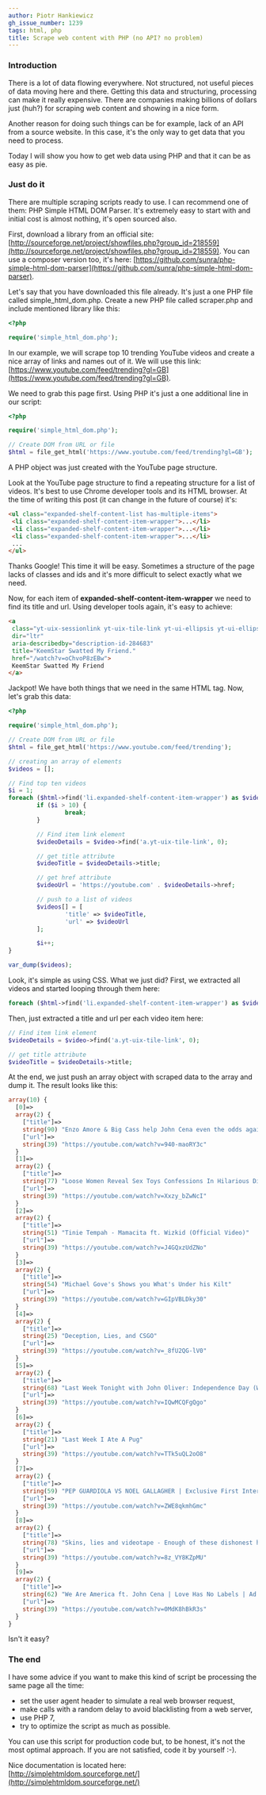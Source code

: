 ```yaml
---
author: Piotr Hankiewicz
gh_issue_number: 1239
tags: html, php
title: Scrape web content with PHP (no API? no problem)
---
```


### Introduction

There is a lot of data flowing everywhere. Not structured, not useful pieces of data moving here and there. Getting this data and structuring, processing can make it really expensive. There are companies making billions of dollars just (huh?) for scraping web content and showing in a nice form.

Another reason for doing such things can be for example, lack of an API from a source website. In this case, it's the only way to get data that you need to process.

Today I will show you how to get web data using PHP and that it can be as easy as pie.

### Just do it

There are multiple scraping scripts ready to use. I can recommend one of them: PHP Simple HTML DOM Parser. It's extremely easy to start with and initial cost is almost nothing, it's open sourced also.

First, download a library from an official site: [http://sourceforge.net/project/showfiles.php?group_id=218559](http://sourceforge.net/project/showfiles.php?group_id=218559). You can use a composer version too, it's here: [https://github.com/sunra/php-simple-html-dom-parser](https://github.com/sunra/php-simple-html-dom-parser).

Let's say that you have downloaded this file already. It's just a one PHP file called simple_html_dom.php. Create a new PHP file called scraper.php and include mentioned library like this:

```php
<?php

require('simple_html_dom.php');
```

In our example, we will scrape top 10 trending YouTube videos and create a nice array of links and names out of it. We will use this link: [https://www.youtube.com/feed/trending?gl=GB](https://www.youtube.com/feed/trending?gl=GB).

We need to grab this page first. Using PHP it's just a one additional line in our script:

```php
<?php

require('simple_html_dom.php');

// Create DOM from URL or file
$html = file_get_html('https://www.youtube.com/feed/trending?gl=GB');
```

A PHP object was just created with the YouTube page structure.

Look at the YouTube page structure to find a repeating structure for a list of videos. It's best to use Chrome developer tools and its HTML browser. At the time of writing this post (it can change in the future of course) it's:

```html
<ul class="expanded-shelf-content-list has-multiple-items">
 <li class="expanded-shelf-content-item-wrapper">...</li>
 <li class="expanded-shelf-content-item-wrapper">...</li>
 <li class="expanded-shelf-content-item-wrapper">...</li>
 ...
</ul>
```

Thanks Google! This time it will be easy. Sometimes a structure of the page lacks of classes and ids and it's more difficult to select exactly what we need.

Now, for each item of **expanded-shelf-content-item-wrapper** we need to find its title and url. Using developer tools again, it's easy to achieve:

```html
<a
 class="yt-uix-sessionlink yt-uix-tile-link yt-ui-ellipsis yt-ui-ellipsis-2 spf-link "
 dir="ltr"
 aria-describedby="description-id-284683"
 title="KeemStar Swatted My Friend."
 href="/watch?v=oChvoP8zEBw">
 KeemStar Swatted My Friend
</a>
```

Jackpot! We have both things that we need in the same HTML tag. Now, let's grab this data:

```php
<?php

require('simple_html_dom.php');

// Create DOM from URL or file
$html = file_get_html('https://www.youtube.com/feed/trending');

// creating an array of elements
$videos = [];

// Find top ten videos
$i = 1;
foreach ($html->find('li.expanded-shelf-content-item-wrapper') as $video) {
        if ($i > 10) {
                break;
        }

        // Find item link element
        $videoDetails = $video->find('a.yt-uix-tile-link', 0);

        // get title attribute
        $videoTitle = $videoDetails->title;

        // get href attribute
        $videoUrl = 'https://youtube.com' . $videoDetails->href;

        // push to a list of videos
        $videos[] = [
                'title' => $videoTitle,
                'url' => $videoUrl
        ];

        $i++;
}

var_dump($videos);
```

Look, it's simple as using CSS. What we just did? First, we extracted all videos and started looping through them here:

```php
foreach ($html->find('li.expanded-shelf-content-item-wrapper') as $video) {
```

Then, just extracted a title and url per each video item here:

```php
// Find item link element
$videoDetails = $video->find('a.yt-uix-tile-link', 0);

// get title attribute
$videoTitle = $videoDetails->title;
```

At the end, we just push an array object with scraped data to the array and dump it. The result looks like this:

```php
array(10) {
  [0]=>
  array(2) {
    ["title"]=>
    string(90) "Enzo Amore & Big Cass help John Cena even the odds against The Club: Raw, July 4, 2016"
    ["url"]=>
    string(39) "https://youtube.com/watch?v=940-maoRY3c"
  }
  [1]=>
  array(2) {
    ["title"]=>
    string(77) "Loose Women Reveal Sex Toys Confessions In Hilarious Discussion | Loose Women"
    ["url"]=>
    string(39) "https://youtube.com/watch?v=Xxzy_bZwNcI"
  }
  [2]=>
  array(2) {
    ["title"]=>
    string(51) "Tinie Tempah - Mamacita ft. Wizkid (Official Video)"
    ["url"]=>
    string(39) "https://youtube.com/watch?v=J4GQxzUdZNo"
  }
  [3]=>
  array(2) {
    ["title"]=>
    string(54) "Michael Gove's Shows you What's Under his Kilt"
    ["url"]=>
    string(39) "https://youtube.com/watch?v=GIpVBLDky30"
  }
  [4]=>
  array(2) {
    ["title"]=>
    string(25) "Deception, Lies, and CSGO"
    ["url"]=>
    string(39) "https://youtube.com/watch?v=_8fU2QG-lV0"
  }
  [5]=>
  array(2) {
    ["title"]=>
    string(68) "Last Week Tonight with John Oliver: Independence Day (Web Exclusive)"
    ["url"]=>
    string(39) "https://youtube.com/watch?v=IQwMCQFgQgo"
  }
  [6]=>
  array(2) {
    ["title"]=>
    string(21) "Last Week I Ate A Pug"
    ["url"]=>
    string(39) "https://youtube.com/watch?v=TTk5uQL2oO8"
  }
  [7]=>
  array(2) {
    ["title"]=>
    string(59) "PEP GUARDIOLA VS NOEL GALLAGHER | Exclusive First Interview"
    ["url"]=>
    string(39) "https://youtube.com/watch?v=ZWE8qkmhGmc"
  }
  [8]=>
  array(2) {
    ["title"]=>
    string(78) "Skins, lies and videotape - Enough of these dishonest hacks. [strong language]"
    ["url"]=>
    string(39) "https://youtube.com/watch?v=8z_VY8KZpMU"
  }
  [9]=>
  array(2) {
    ["title"]=>
    string(62) "We Are America ft. John Cena | Love Has No Labels | Ad Council"
    ["url"]=>
    string(39) "https://youtube.com/watch?v=0MdK8hBkR3s"
  }
}
```

Isn't it easy?

### The end

I have some advice if you want to make this kind of script be processing the same page all the time:

- set the user agent header to simulate a real web browser request,
- make calls with a random delay to avoid blacklisting from a web server,
- use PHP 7,
- try to optimize the script as much as possible.

You can use this script for production code but, to be honest, it's not the most optimal approach. If you are not satisfied, code it by yourself :-).

Nice documentation is located here: [http://simplehtmldom.sourceforge.net/](http://simplehtmldom.sourceforge.net/)


